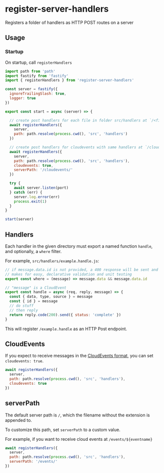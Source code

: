 # register-server-handlers

Registers a folder of handlers as HTTP POST routes on a server

## Usage

### Startup

On startup, call `registerHandlers`

```javascript
import path from 'path'
import fastify from 'fastify'
import { registerHandlers } from 'register-server-handlers'

const server = fastify({
  ignoreTrailingSlash: true,
  logger: true
})

export const start = async (server) => {

  // create post handlers for each file in folder src/handlers at `/<filename without extension>`
  await registerHandlers({
    server,
    path: path.resolve(process.cwd(), 'src', 'handlers')
  })

  // create post handlers for cloudevents with same handlers at `/cloudevents/<filename without extension>`
  await registerHandlers({
    server,
    path: path.resolve(process.cwd(), 'src', 'handlers'),
    cloudevents: true,
    serverPath: '/cloudevents/'
  })

  try {
    await server.listen(port)
  } catch (err) {
    server.log.error(err)
    process.exit(1)
  }
}

start(server)
```

## Handlers

Each handler in the given directory must export a named function `handle`, and optionally, a `where` filter.

For example, `src/handlers/example.handle.js`:

```javascript
// if message.data.id is not provided, a 400 response will be sent and the handler will not execute
// makes for easy, declarative validation and unit testing
export const where = (message) => message.data && message.data.id

// "message" is a CloudEvent
export const handle = async (req, reply, message) => {
  const { data, type, source } = message
  const { id } = message
  // do stuff
  // then reply
  return reply.code(200).send({ status: 'complete' })
}
```

This will register `/example.handle` as an HTTP Post endpoint.

## CloudEvents

If you expect to receive messages in the [CloudEvents format](https://cloudevents.io/), you can set `cloudevents: true`.

```javascript
await registerHandlers({
  server,
  path: path.resolve(process.cwd(), 'src', 'handlers'),
  cloudevents: true
})
```

## serverPath

The default server path is `/`, which the filename without the extension is appended to.

To customize this path, set `serverPath` to a custom value.

For example, if you want to receive cloud events at `/events/${eventname}`

```javascript
await registerHandlers({
  server,
  path: path.resolve(process.cwd(), 'src', 'handlers'),
  serverPath: '/events/'
})
```
